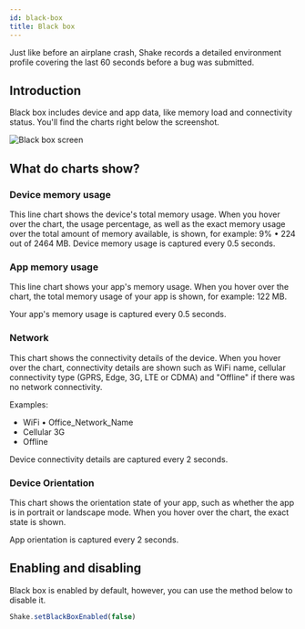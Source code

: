 ```yaml
---
id: black-box
title: Black box
---
```

Just like before an airplane crash, Shake records a detailed environment profile covering the last 60 seconds before a bug was submitted.

## Introduction
Black box includes device and app data, like memory load and connectivity status. You'll find the charts right below the screenshot.

![Black box screen](/screens/blackbox_screen.png)

## What do charts show?
### Device memory usage
This line chart shows the device's total memory usage. When you hover over the chart, the usage percentage, as well as the exact memory usage over the total amount of memory available, is shown, for example: 9% • 224 out of 2464 MB.
Device memory usage is captured every 0.5 seconds.

### App memory usage
This line chart shows your app's memory usage. When you hover over the chart, the total memory usage of your app is shown, for example: 122 MB.

Your app's memory usage is captured every 0.5 seconds.

### Network
This chart shows the connectivity details of the device. When you hover over the chart, connectivity details are shown such as WiFi name, cellular connectivity type (GPRS, Edge, 3G, LTE or CDMA) and "Offline" if there was no network connectivity.

Examples:

* WiFi • Office_Network_Name
* Cellular 3G
* Offline

Device connectivity details are captured every 2 seconds.

### Device Orientation
This chart shows the orientation state of your app, such as whether the app is in portrait or landscape mode. When you hover over the chart, the exact state is shown.

App orientation is captured every 2 seconds.

## Enabling and disabling
Black box is enabled by default, however, you can use the method below to disable it.
```javascript
Shake.setBlackBoxEnabled(false)
```
